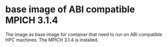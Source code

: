 # base image of ABI compatible MPICH 3.1.4

The image as base image for container that need to run on ABI compatible HPC machines. 
The MPICH 3.1.4 is installed.